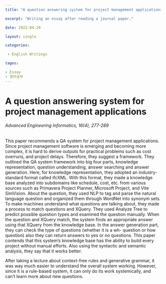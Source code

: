 ```yaml
---
title: "A question answering system for project management applications"

excerpt: "Writing an essay after reading a journal paper."

date: 2022-04-29

layout: single

categories:

 - English Writings

tages:

- Essay
- 영어공부
---
```


# A question answering system for project management applications
###### _Advanced Engineering Informatics, 16(4), 277-289_

This paper recommends a QA system for project management applications. Since project management software is emerging and becoming more complex, it is hard to derive outputs for practical problems such as cost overruns, and project delays. Therefore, they suggest a framework. They outlined the QA system framework into big four parts, knowledge representation, question understanding, answer searching and answer generation. Here, for knowledge representation, they adopted an industry-standard format called ifcXML. With this format, they made a knowledge base analyzed into subdomains like schedule, cost, etc. from various sources such as Primavera Project Planner, Microsoft Project, and Vite SimVision. About the question, they used NLP to tag and parse the natural language question and organized them through WordNet into synonym sets. To make machines understand what questions are talking about, they made a process to match questions and XQuery. They used Analyze Tree to predict possible question types and examined the question manually. When the question and XQuery match, the system finds an appropriate answer using that XQuery from the knowledge base. In the answer generation part, they can check the type of questions (whether it is a wh- question or how question) also they can return answers to yes or no questions. This paper contends that this system’s knowledge base has the ability to build every project without manual efforts. Also using the syntactic and semantic analysis, they say that it works better.

After taking a lecture about context-free rules and generative grammar, it was way much easier to understand the overall system working. However, since it is a rule-based system, it can only do its work systemically, and can’t learn more about new questions. 
